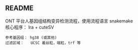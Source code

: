  ## README
ONT 平台人基因组结构变异检测流程，使用流程语言 snakemake  
核心程序： lra + cuteSV  

```
参考基因组： hg38 (或其他)
过滤区域：   UCSC 着丝粒，端粒，trf 等
```